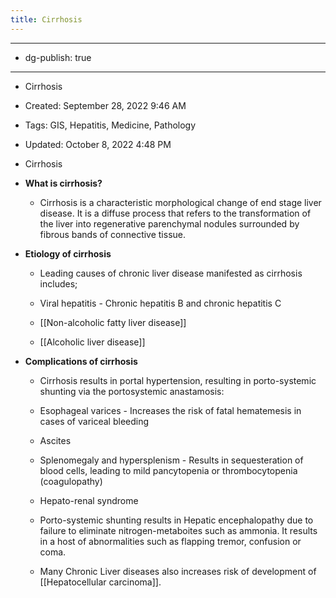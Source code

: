 ```yaml
---
title: Cirrhosis
---
```


- --

- dg-publish: true

- --

- Cirrhosis

- Created: September 28, 2022 9:46 AM

- Tags: GIS, Hepatitis, Medicine, Pathology

- Updated: October 8, 2022 4:48 PM

- Cirrhosis

- **What is cirrhosis?**
	 - Cirrhosis is a characteristic morphological change of end stage liver disease. It is a diffuse process that refers to the transformation of the liver into regenerative parenchymal nodules surrounded by fibrous bands of connective tissue.

- **Etiology of cirrhosis**
	 - Leading causes of chronic liver disease manifested as cirrhosis includes;

	 - Viral hepatitis - Chronic hepatitis B and chronic hepatitis C

	 - [[Non-alcoholic fatty liver disease]]

	 - [[Alcoholic liver disease]]

- **Complications of cirrhosis**
	 - Cirrhosis results in portal hypertension, resulting in porto-systemic shunting via the portosystemic anastamosis:

	 - Esophageal varices - Increases the risk of fatal hematemesis in cases of variceal bleeding

	 - Ascites

	 - Splenomegaly and hypersplenism - Results in sequesteration of blood cells, leading to mild pancytopenia or thrombocytopenia (coagulopathy)

	 - Hepato-renal syndrome

	 - Porto-systemic shunting results in Hepatic encephalopathy due to failure to eliminate nitrogen-metaboites such as ammonia. It results in a host of abnormalities such as flapping tremor, confusion or coma.

	 - Many Chronic Liver diseases also increases risk of development of [[Hepatocellular carcinoma]].
